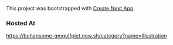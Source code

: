 This project was bootstrapped with [Create Next App](https://github.com/segmentio/create-next-app).

### Hosted At
https://behansome-gmqulfpiet.now.sh/category?name=Illustration